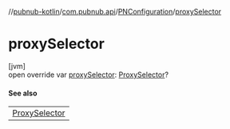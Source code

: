//[pubnub-kotlin](../../../index.md)/[com.pubnub.api](../index.md)/[PNConfiguration](index.md)/[proxySelector](proxy-selector.md)

# proxySelector

[jvm]\
open override var [proxySelector](proxy-selector.md): [ProxySelector](https://docs.oracle.com/javase/8/docs/api/java/net/ProxySelector.html)?

#### See also

| |
|---|
| [ProxySelector](https://docs.oracle.com/javase/8/docs/api/java/net/ProxySelector.html) |
